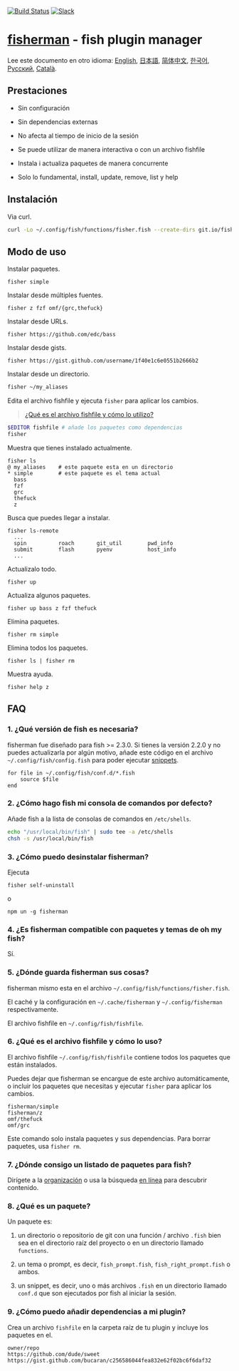 [slack-link]: https://fisherman-wharf.herokuapp.com/
[slack-badge]: https://fisherman-wharf.herokuapp.com/badge.svg
[travis-link]: https://travis-ci.org/fisherman/fisherman
[travis-badge]: https://img.shields.io/travis/fisherman/fisherman.svg

[organización]: https://github.com/fisherman
[fish shell]: https://github.com/fish-shell/fish-shell
[fisherman]: http://fisherman.sh
[en línea]: http://fisherman.sh/#search

[English]: ../../README.md
[简体中文]: ../zh-CN
[日本語]: ../jp-JA
[Русский]: ../ru-RU
[한국어]: ../ko-KR
[Català]: ../ca-ES

[![Build Status][travis-badge]][travis-link]
[![Slack][slack-badge]][slack-link]

# [fisherman] - fish plugin manager

Lee este documento en otro idioma: [English], [日本語], [简体中文], [한국어], [Русский], [Català].

## Prestaciones

* Sin configuración

* Sin dependencias externas

* No afecta al tiempo de inicio de la sesión

* Se puede utilizar de manera interactiva o con un archivo fishfile

* Instala i actualiza paquetes de manera concurrente

* Solo lo fundamental, install, update, remove, list y help

## Instalación

Via curl.

```sh
curl -Lo ~/.config/fish/functions/fisher.fish --create-dirs git.io/fisherman
```

## Modo de uso

Instalar paquetes.

```
fisher simple
```

Instalar desde múltiples fuentes.

```
fisher z fzf omf/{grc,thefuck}
```

Instalar desde URLs.

```
fisher https://github.com/edc/bass
```

Instalar desde gists.

```
fisher https://gist.github.com/username/1f40e1c6e0551b2666b2
```

Instalar desde un directorio.

```sh
fisher ~/my_aliases
```

Edita el archivo fishfile y ejecuta `fisher` para aplicar los cambios.

> [¿Qué es el archivo fishfile y cómo lo utilizo?](#6-qué-es-el-fishfile-y-cómo-lo-uso)

```sh
$EDITOR fishfile # añade los paquetes como dependencias
fisher
```

Muestra que tienes instalado actualmente.

```ApacheConf
fisher ls
@ my_aliases    # este paquete esta en un directorio
* simple        # este paquete es el tema actual
  bass
  fzf
  grc
  thefuck
  z
```

Busca que puedes llegar a instalar.

```ApacheConf
fisher ls-remote
  ...
  spin          roach       git_util        pwd_info
  submit        flash       pyenv           host_info
  ...
```

Actualizalo todo.

```
fisher up
```

Actualiza algunos paquetes.

```
fisher up bass z fzf thefuck
```

Elimina paquetes.

```
fisher rm simple
```

Elimina todos los paquetes.

```
fisher ls | fisher rm
```

Muestra ayuda.

```
fisher help z
```

## FAQ

### 1. ¿Qué versión de fish es necesaria?

fisherman fue diseñado para fish >= 2.3.0. Si tienes la versión 2.2.0 y no puedes actualizarla por algún motivo, añade este código en el archivo `~/.config/fish/config.fish` para poder ejecutar [snippets](#8-qué-es-un-paquete).

```fish
for file in ~/.config/fish/conf.d/*.fish
    source $file
end
```

### 2. ¿Cómo hago fish mi consola de comandos por defecto?

Añade fish a la lista de consolas de comandos en `/etc/shells`.

```sh
echo "/usr/local/bin/fish" | sudo tee -a /etc/shells
chsh -s /usr/local/bin/fish
```

### 3. ¿Cómo puedo desinstalar fisherman?

Ejecuta

```fish
fisher self-uninstall
```

o

```fish
npm un -g fisherman
```

### 4. ¿Es fisherman compatible con paquetes y temas de oh my fish?

Sí.

### 5. ¿Dónde guarda fisherman sus cosas?

fisherman mismo esta en el archivo `~/.config/fish/functions/fisher.fish`.

El caché y la configuración en `~/.cache/fisherman` y `~/.config/fisherman` respectivamente.

El archivo fishfile en `~/.config/fish/fishfile`.

### 6. ¿Qué es el archivo fishfile y cómo lo uso?

El archivo fishfile `~/.config/fish/fishfile` contiene todos los paquetes que están instalados.

Puedes dejar que fisherman se encargue de este archivo automáticamente, o incluir los paquetes que necesitas y ejecutar `fisher` para aplicar los cambios.

```
fisherman/simple
fisherman/z
omf/thefuck
omf/grc
```

Este comando solo instala paquetes y sus dependencias. Para borrar paquetes, usa `fisher rm`.

### 7. ¿Dónde consigo un listado de paquetes para fish?

Dirígete a la [organización] o usa la búsqueda [en línea] para descubrir contenido.

### 8. ¿Qué es un paquete?

Un paquete es:

1. un directorio o repositorio de git con una función / archivo `.fish` bien sea en el directorio raíz del proyecto o en un directorio llamado `functions`.

2. un tema o prompt, es decir, `fish_prompt.fish`, `fish_right_prompt.fish` o ambos.

3. un snippet, es decir, uno o más archivos `.fish` en un directorio llamado `conf.d` que son ejecutados por fish al iniciar la sesión.

### 9. ¿Cómo puedo añadir dependencias a mi plugin?

Crea un archivo `fishfile` en la carpeta raíz de tu plugin y incluye los paquetes en el.

```fish
owner/repo
https://github.com/dude/sweet
https://gist.github.com/bucaran/c256586044fea832e62f02bc6f6daf32
```
